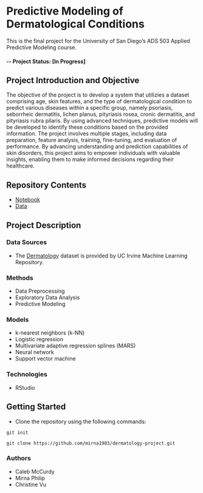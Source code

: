 # Predictive Modeling of Dermatological Conditions
This is the final project for the University of San Diego’s ADS 503 Applied Predictive Modeling course.

#### -- Project Status: [In Progress]

## Project Introduction and Objective
The objective of the project is to develop a system that utilizies a dataset comprising age, skin features, and the type of dermatological condition to predict various diseases within a specific group, namely psoriasis, seborrheic dermatitis, lichen planus, pityriasis rosea, cronic dermatitis, and pityriasis rubra pilaris. By using advanced techniques, predictive models will be developed to identify these conditions based on the provided information. The project involves multiple stages, including data preparation, feature analysis, training, fine-tuning, and evaluation of performance. By advancing understanding and prediction capabilities of skin disorders, this project aims to empower individuals with valuable insights, enabling them to make informed decisions regarding their healthcare.

## Repository Contents
* [Notebook](https://github.com/mirna1983/dermatology-project/blob/main/Notebook.Rmd)
* [Data](https://github.com/mirna1983/dermatology-project/blob/main/data/dermatology.data)

## Project Description
### Data Sources
* The [Dermatology](https://archive.ics.uci.edu/dataset/33/dermatology) dataset is provided by UC Irvine Machine Learning Repository.
### Methods
* Data Preprocessing
* Exploratory Data Analysis
* Predictive Modeling
### Models
* k-nearest neighbors (k-NN)
* Logistic regression
* Multivariate adaptive regression splines (MARS)
* Neural network
* Support vector machine
### Technologies
* RStudio

## Getting Started
* Clone the repository using the following commands:
```
git init
```
```
git clone https://github.com/mirna1983/dermatology-project.git
```

### Authors
* Caleb McCurdy
* Mirna Philip
* Christine Vu
